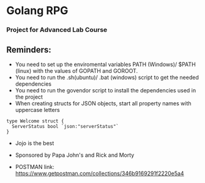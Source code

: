 # Golang RPG
### Project for Advanced Lab Course

## Reminders:
* You need to set up the enviromental variables PATH (Windows)/ $PATH (linux)  with the values of GOPATH and GOROOT.
* You need to run the .sh(ubuntu)/ .bat (windows) script to get the needed dependencies
* You need to run the govendor script to install the dependencies used in the project
* When creating structs for JSON objects, start all property names with uppercase letters
```golang
type Welcome struct {
  ServerStatus bool `json:"serverStatus"`
}
```

* Jojo is the best
* Sponsored by Papa John's and Rick and Morty

* POSTMAN link: https://www.getpostman.com/collections/346b9169291f2220e5a4
